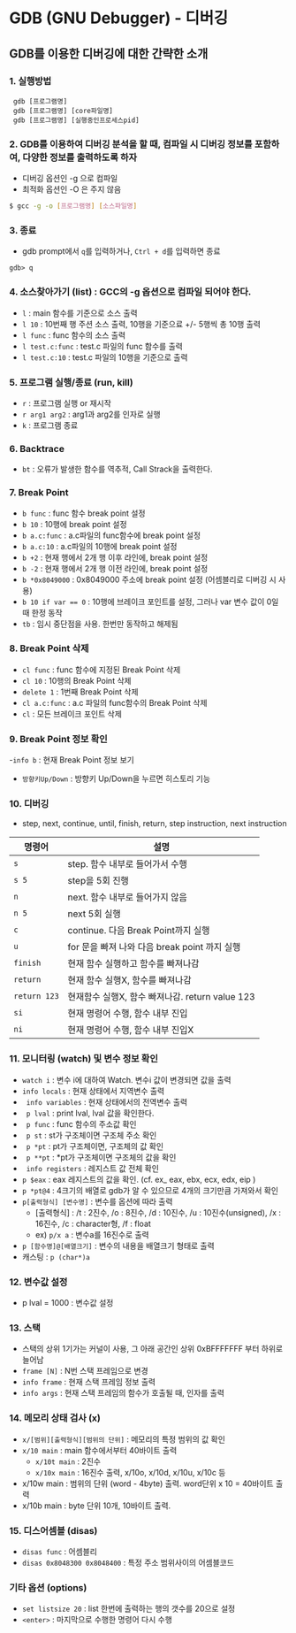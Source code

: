 # GDB (GNU Debugger) - 디버깅  #

## GDB를 이용한 디버깅에 대한 간략한 소개 ##

### 1. 실행방법 ### 
~~~
 gdb [프로그램명]
 gdb [프로그램명] [core파일명]
 gdb [프로그램명] [실행중인프로세스pid]
~~~

### 2. GDB를 이용하여 디버깅 분석을 할 때, 컴파일 시 디버깅 정보를 포함하여, 다양한 정보를 출력하도록 하자 ###
- 디버깅 옵션인 -g 으로 컴파일
- 최적화 옵션인 -O 은 주지 않음
~~~bash
$ gcc -g -o [프로그램명] [소스파일명]
~~~
 
###  3. 종료 ###
 - gdb prompt에서 `q`를 입력하거나, `Ctrl + d`를 입력하면 종료
 ~~~
 gdb> q
 ~~~
 
###  4. 소스찾아가기 (list) : GCC의 -g 옵션으로 컴파일 되어야 한다. ###
 - `l` : main 함수를 기준으로 소스 출력
 - `l 10` : 10번째 행 주션 소스 출력,  10행을 기준으료 +/- 5행씩 총 10행 출력
 - `l func` : func 함수의 소스 출력
 - `l test.c:func` : test.c 파일의 func 함수를 출력
 - `l test.c:10` : test.c 파일의 10행을 기준으로 출력
 
### 5. 프로그램 실행/종료 (run, kill) ###
- `r`   : 프로그램 실행 or 재시작
-  `r arg1 arg2` : arg1과 arg2를 인자로 실행
-  `k`   : 프로그램 종료

### 6. Backtrace ### 
- `bt` : 오류가 발생한 함수를 역추적, Call Strack을 출력한다.

### 7. Break Point ### 
- `b func`  : func 함수 break point 설정 
- `b 10`  : 10행에 break point 설정 
- `b a.c:func` : a.c파일의 func함수에 break point 설정 
- `b a.c:10` : a.c파일의 10행에 break point 설정 
- `b +2`  : 현재 행에서 2개 행 이후 라인에, break point 설정 
- `b -2`  : 현재 행에서 2개 행 이전 라인에, break point 설정 
- `b *0x8049000` : 0x8049000 주소에 break point 설정  (어셈블리로 디버깅 시 사용)
- `b 10 if var == 0` : 10행에 브레이크 포인트를 설정, 그러나 var 변수 값이 0일 때 한정 동작
- `tb`   : 임시 중단점을 사용. 한번만 동작하고 해제됨

###  8. Break Point 삭제 ### 
-  `cl func`  : func 함수에 지정된 Break Point 삭제
- `cl 10`  : 10행의 Break Point 삭제
- `delete 1` : 1번째 Break Point 삭제 
- `cl a.c:func` : a.c 파일의 func함수의 Break Point 삭제
- `cl`   : 모든 브레이크 포인트 삭제

### 9. Break Point 정보 확인  ### 
-`info b`  : 현재 Break Point 정보 보기
- `방향키Up/Down` : 방향키 Up/Down을 누르면 히스토리 기능

### 10. 디버깅 ### 
- step, next, continue, until, finish, return, step instruction, next instruction

| 명령어 |  설명                 |
|------  |-----------------|
| `s`    | step. 함수 내부로 들어가서 수행                |
| `s 5`  | step을 5회 진행               |
| `n`    | next. 함수 내부로 들어가지 않음                |
| `n 5`  | next 5회 실행                |
| `c`    | continue. 다음 Break Point까지 실행                |
| `u`    | for 문을 빠져 나와 다음 break point 까지 실행                |
| `finish` |  현재 함수 실행하고 함수를 빠져나감               |
| `return` |  현재 함수 실행X, 함수를 빠져나감               |
| `return 123` | 현재함수 실행X, 함수 빠져나감. return value 123                |
| `si`   | 현재 명령어 수행, 함수 내부 진입                |
| `ni`   | 현재 명령어 수행, 함수 내부 진입X                |

### 11. 모니터링 (watch) 및 변수 정보 확인 ### 
- `watch i` : 변수 i에 대하여 Watch. 변수i 값이 변경되면 값을 출력
- `info locals` : 현재 상태에서 지역변수 출력
- ` info variables` : 현재 상태에서의 전역변수 출력 
- ` p lval`  : print lval, lval 값을 확인한다.
- ` p func`  : func 함수의 주소값 확인
- ` p st`  : st가 구조체이면 구조체 주소 확인
- ` p *pt`  : pt가 구조체이면, 구조체의 값 확인
- ` p **pt`  : *pt가 구조체이면 구조체의 값을 확인
- ` info registers` : 레지스트 값 전체 확인 
- `p $eax`  : eax 레지스트의 값을 확인. (cf. ex_ eax, ebx, ecx, edx, eip ) 
- `p *pt@4`  : 4크기의 배열로 gdb가 알 수 있으므로 4개의 크기만큼 가져와서 확인
- `p[출력형식] [변수명]` : 변수를 옵션에 따라 출력
   - [출력형식] : /t : 2진수, /o : 8진수, /d : 10진수, /u : 10진수(unsigned), /x : 16진수, /c : character형, /f : float
   - ex) `p/x a` : 변수a를 16진수로 출력
- `p [함수명]@[배열크기]` : 변수의 내용을 배열크기 형태로 출력
- 캐스팅 : `p (char*)a` 

### 12. 변수값 설정 ### 
 - p lval = 1000 : 변수값 설정
 
###  13. 스택 ### 
- 스택의 상위 1기가는 커널이 사용, 그 아래 공간인  상위 0xBFFFFFFF 부터 하위로 늘어남
- `frame [N]` : N번 스택 프레임으로 변경
- `info frame` : 현재 스택 프레임 정보 출력
- `info args` : 현재 스택 프레임의 함수가 호출될 때, 인자를 출력


### 14. 메모리 상태 검사 (x) ### 
- `x/[범위][출력형식][범위의 단위]` : 메모리의 특정 범위의 값 확인
- `x/10 main` : main 함수에서부터 40바이트 출력
  - `x/10t main` : 2진수
  - `x/10x main` : 16진수 출력,  x/10o, x/10d, x/10u, x/10c 등 
- x/10w main : 범위의 단위 (word - 4byte) 출력.  word단위 x 10 = 40바이트 출력
- x/10b main : byte 단위 10개, 10바이트 출력.

### 15. 디스어셈블 (disas) ### 
- `disas func` : 어셈블리 
- `disas 0x8048300 0x8048400` : 특정 주소 범위사이의 어셈블코드

 
### 기타 옵션 (options) ###

- `set listsize 20` : list 한번에 출력하는 행의 갯수를 20으로 설정 
- `<enter>` : 마지막으로 수행한 명령어 다시 수행


